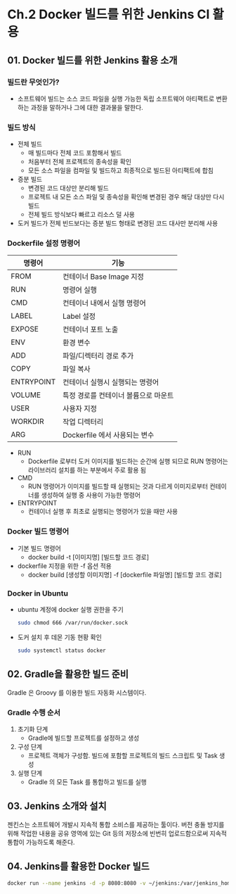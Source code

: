 # Ch.2 Docker 빌드를 위한 Jenkins CI 활용

## 01. Docker 빌드를 위한 Jenkins 활용 소개

### 빌드란 무엇인가?

- 소프트웨어 빌드는 소스 코드 파일을 실행 가능한 독립 소프트웨어 아티팩트로 변환하는 과정을 말하거나 그에 대한 결과물을 말한다.

### 빌드 방식

- 전체 빌드
    - 매 빌드마다 전체 코드 포함해서 빌드
    - 처음부터 전체 프로젝트의 종속성을 확인
    - 모든 소스 파일을 컴파일 및 빌드하고 최종적으로 빌드된 아티팩트에 합침
- 증분 빌드
    - 변경된 코드 대상만 분리해 빌드
    - 프로젝트 내 모든 소스 파일 및 종속성을 확인해 변경된 경우 해당 대상만 다시 빌드
    - 전체 빌드 방식보다 빠르고 리소스 덜 사용
- 도커 빌드가 전체 빈드보다는 증분 빌드 형태로 변경된 코드 대사만 분리해 사용

### Dockerfile 설정 명령어

| 명령어        | 기능                    |
|------------|-----------------------|
| FROM       | 컨테이너 Base Image 지정    |
| RUN        | 명령어 실행                |
| CMD        | 컨테이너 내에서 실행 명령어       |
| LABEL      | Label 설정              |
| EXPOSE     | 컨테이너 포트 노출            |
| ENV        | 환경 변수                 |
| ADD        | 파일/디렉터리 경로 추가         |
| COPY       | 파일 복사                 |
| ENTRYPOINT | 컨테이너 실행시 실행되는 명령어     |
| VOLUME     | 특정 경로를 컨테이너 볼륨으로 마운트  |
| USER       | 사용자 지정                |
| WORKDIR    | 작업 디렉터리               |
| ARG        | Dockerfile 에서 사용되는 변수 |

- RUN
    - Dockerfile 로부터 도커 이미지를 빌드하는 순간에 실행 되므로 RUN 명령어는 라이브러리 설치를 하는 부분에서 주로 활용 됨
- CMD
    - RUN 명령어가 이미지를 빌드할 때 실행되는 것과 다르게 이미지로부터 컨테이너를 생성하여 실행 중 사용이 가능한 명령어
- ENTRYPOINT
    - 컨테이너 실행 후 최초로 실행되는 명령어가 있을 때만 사용

### Docker 빌드 명령어

- 기본 빌드 명령어
    - docker build -t [이미지명] [빌드할 코드 경로]
- dockerfile 지정을 위한 -f 옵션 적용
    - docker build [생성할 이미지명] -f [dockerfile 파일명] [빌드할 코드 경로]

### Docker in Ubuntu

- ubuntu 계정에 docker 실행 권한을 주기

    ```bash
    sudo chmod 666 /var/run/docker.sock
    ```

- 도커 설치 후 데몬 기동 현황 확인

    ```bash
    sudo systemctl status docker
    ```

## 02. Gradle을 활용한 빌드 준비

Gradle 은 Groovy 를 이용한 빌드 자동화 시스템이다.

### Gradle 수행 순서

1. 초기화 단계
    - Gradle에 빌드할 프로젝트를 설정하고 생성
2. 구성 단계
    - 프로젝트 객체가 구성함. 빌드에 포함할 프로젝트의 빌드 스크립트 및 Task 생성
3. 실행 단계
    - Gradle 의 모든 Task 를 통합하고 빌드를 실행 


## 03. Jenkins 소개와 설치 

젠킨스는 소프트웨어 개발시 지속적 통합 소비스를 제공하는 툴이다. 버전 충돌 방지를 위해 작업한 내용을 공유 영역에 
있는 Git 등의 저장소에 빈번히 업로드함으로써 지속적 통합이 가능하도록 해준다.

## 04. Jenkins를 활용한 Docker 빌드 

```bash
docker run --name jenkins -d -p 8080:8080 -v ~/jenkins:/var/jenkins_home -u root jenkins/jenkins
```